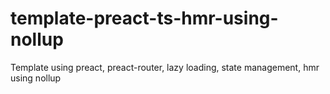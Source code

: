 # template-preact-ts-hmr-using-nollup
Template using preact, preact-router, lazy loading, state management, hmr using nollup
